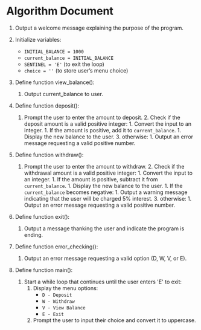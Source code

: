 # Algorithm Document

1. Output a welcome message explaining the purpose of the program.

2. Initialize variables:
    - `INITIAL_BALANCE = 1000`
    - `current_balance = INITIAL_BALANCE`
    - `SENTINEL = 'E'` (to exit the loop)
    - `choice = ''` (to store user’s menu choice)

3. Define function view_balance():
   1. Output current_balance to user.

4. Define function deposit():
    1. Prompt the user to enter the amount to deposit.
       2. Check if the deposit amount is a valid positive integer:
            1. Convert the input to an integer.
            1. If the amount is positive, add it to `current_balance`.
            1. Display the new balance to the user.
       3. otherwise:
             1. Output an error message requesting a valid positive number.

5. Define function withdraw():
   1. Prompt the user to enter the amount to withdraw.
       2. Check if the withdrawal amount is a valid positive integer:
            1. Convert the input to an integer.
            1. If the amount is positive, subtract it from `current_balance`.
            1. Display the new balance to the user.
            1. If the `current_balance` becomes negative:
                 1.  Output a warning message indicating that the user will be charged 5% interest.
          3. otherwise:
             1. Output an error message requesting a valid positive number.

6. Define function exit(): 
    1. Output a message thanking the user and indicate the program is ending.

7. Define function error_checking():
   1. Output an error message requesting a valid option (D, W, V, or E).

8. Define function main():
    1. Start a while loop that continues until the user enters 'E' to exit:
       1. Display the menu options:
           - `D - Deposit`
           - `W - Withdraw`
           - `V - View Balance`
           - `E - Exit`
       2. Prompt the user to input their choice and convert it to uppercase.